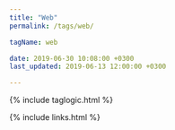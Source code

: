 ```yaml
---
title: "Web"
permalink: /tags/web/

tagName: web

date: 2019-06-30 10:08:00 +0300
last_updated: 2019-06-13 12:00:00 +0300

---
```


{% include taglogic.html %}

{% include links.html %}
